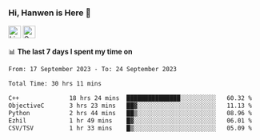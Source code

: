 ### Hi, Hanwen is Here 👋
<p>
	<a href="https://www.linkedin.com/in/liu-hanwen/"><img src="https://img.shields.io/badge/@hanwen-0A66C2?style=flat&logo=LinkedIn&logoColor=white" alt="Linkedin"  height="25px"/></a> 
	<a href="https://scholar.google.com/citations?user=HDF0su0AAAAJ"><img src="https://img.shields.io/badge/scholar-4385FE.svg?&style=plastic&logo=google-scholar&logoColor=white" alt="Google Scholar" height="25px"> </a>
</p>

📊 **The last 7 days I spent my time on** 
<!--START_SECTION:waka-->

```txt
From: 17 September 2023 - To: 24 September 2023

Total Time: 30 hrs 11 mins

C++              18 hrs 24 mins  ███████████████░░░░░░░░░░   60.32 %
ObjectiveC       3 hrs 23 mins   ██▓░░░░░░░░░░░░░░░░░░░░░░   11.13 %
Python           2 hrs 44 mins   ██▒░░░░░░░░░░░░░░░░░░░░░░   08.96 %
Ezhil            1 hr 49 mins    █▓░░░░░░░░░░░░░░░░░░░░░░░   06.01 %
CSV/TSV          1 hr 33 mins    █▒░░░░░░░░░░░░░░░░░░░░░░░   05.09 %
```

<!--END_SECTION:waka-->


<!--
**david990917/david990917** is a ✨ _special_ ✨ repository because its `README.md` (this file) appears on your GitHub profile.

Here are some ideas to get you started:

- 🔭 I’m currently working on ...
- 🌱 I’m currently learning ...
- 👯 I’m looking to collaborate on ...
- 🤔 I’m looking for help with ...
- 💬 Ask me about ...
- 📫 How to reach me: ...
- 😄 Pronouns: ...
- ⚡ Fun fact: ...
-->
